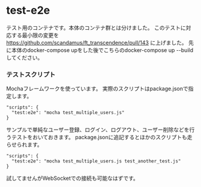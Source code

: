 # test-e2e

テスト用のコンテナです。本体のコンテナ群とは分けました。
このテストに対応する最小限の変更を https://github.com/scandamus/ft_transcendence/pull/143 に上げました。
先に本体のdocker-compose upをした後でこちらのdocker-compose up --buildしてください。

### テストスクリプト
Mochaフレームワークを使っています。
実際のスクリプトはpackage.jsonで指定します。
```
"scripts": {
  "test:e2e": "mocha test_multiple_users.js"
}
```
サンプルで単純なユーザー登録、ログイン、ログアウト、ユーザー削除などを行うテストをおいておきます。
package.jsonに追記するとほかのスクリプトも走らせられます。
```
"scripts": {
  "test:e2e": "mocha test_multiple_users.js test_another_test.js"
}
```
試してませんがWebSocketでの接続も可能なはずです。
